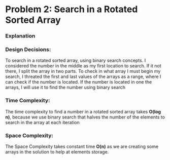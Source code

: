 
# Problem 2: Search in a Rotated Sorted Array
### Explanation
### Design Decisions:
To search in a rotated sorted array, using binary search concepts. I considered the number in the middle as my first location to search. If it  not there, I split the array in two parts. To check in what array I must begin my search, I threated the first and last values of the arrays as a range, where I can check if the number is located. If the number is located in one the arrays, I will use it to find the number using binary search
### Time Complexity:
The time complexity to find a number in a rotated sorted array takes **O(log n)**, because we use binary search that halves the number of the elements to search in the array at each iteration 
### Space Complexity:
The Space Complexity takes constant time  **O(n)** as we are creating some arrays in the solution to help at elements storage. 
